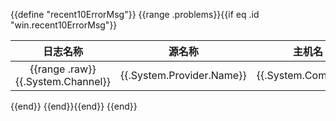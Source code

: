 {{define "recent10ErrorMsg"}}
{{range .problems}}{{if eq .id "win.recent10ErrorMsg"}}

|                日志名称             |            源名称            |          主机名           |             事件ID            |    事件唯一标识符                |                 时间                  | 等级                |                进程ID             |                           线程ID |
|:----------------------------------:|:-------------------------:|:----------------------:|:---------------------------:|:-------------------------:|:-----------------------------------:|:------------------|--------------------------------:|-------------------------------:|
|{{range .raw}} {{.System.Channel}}| {{.System.Provider.Name}} | {{.System.Computer}}   | {{.System.EventID.EventID}} | {{.System.EventRecordID}} | {{.System.TimeCreated.SystemTime}}  | {{.System.Level}} | {{.System.Execution.ProcessID}} | {{.System.Execution.ThreadID}} |
{{end}}
{{end}}{{end}}
{{end}}